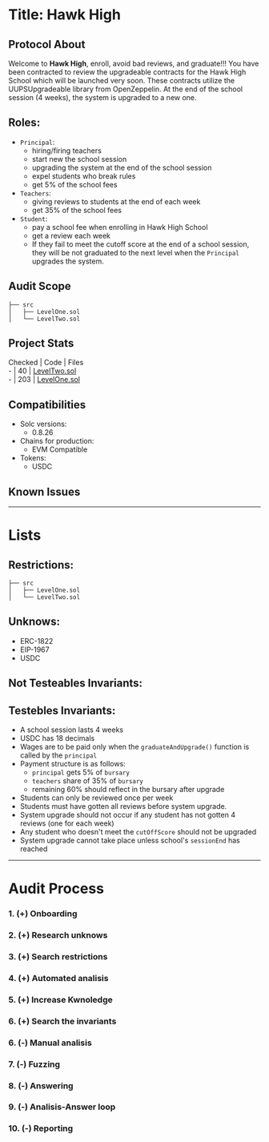 # Title: Hawk High

## Protocol About
Welcome to **Hawk High**, enroll, avoid bad reviews, and graduate!!!
You have been contracted to review the upgradeable contracts for the Hawk High School which will be launched very soon.
These contracts utilize the UUPSUpgradeable library from OpenZeppelin.
At the end of the school session (4 weeks), the system is upgraded to a new one.

## Roles:
- `Principal`:
    * hiring/firing teachers
    * start new the school session
    * upgrading the system at the end of the school session
    * expel students who break rules
    <!-- @? - every what time period (4 weeks?) the wages are deposit to principal and teachers? -->
    * get 5% of the school fees
- `Teachers`:
    * giving reviews to students at the end of each week
    * get 35% of the school fees
- `Student`:
    * pay a school fee when enrolling in Hawk High School
    * get a review each week
    * If they fail to meet the cutoff score at the end of a school session, they will be not graduated to the next level when the `Principal` upgrades the system.


## Audit Scope

```
├── src
│   ├── LevelOne.sol
│   └── LevelTwo.sol
```
## Project Stats

 Checked | Code | Files\
    -    | 40   | [LevelTwo.sol](../src/LevelTwo.sol)\
    -    | 203  | [LevelOne.sol](../src/LevelOne.sol)


## Compatibilities
- Solc versions:
    - 0.8.26
- Chains for production:
    - EVM Compatible
- Tokens:
    - USDC

## Known Issues



--------------------------------------------------------------------

# Lists

## Restrictions:
```
├── src
│   ├── LevelOne.sol
│   └── LevelTwo.sol
```
## Unknows:
+ ERC-1822 
+ EIP-1967
+ USDC
## Not Testeables Invariants:
## Testebles Invariants:
- A school session lasts 4 weeks
- USDC has 18 decimals
- Wages are to be paid only when the `graduateAndUpgrade()` function is called by the `principal`
- Payment structure is as follows:
  - `principal` gets 5% of `bursary`
  - `teachers` share of 35% of `bursary`
  - remaining 60% should reflect in the bursary after upgrade
- Students can only be reviewed once per week
- Students must have gotten all reviews before system upgrade.
- System upgrade should not occur if any student has not gotten 4 reviews (one for each week)
- Any student who doesn't meet the `cutOffScore` should not be upgraded
- System upgrade cannot take place unless school's `sessionEnd` has reached

----------------------------------------------------------------------

# Audit Process

### 1. (+) Onboarding
### 2. (+) Research unknows
### 3. (+) Search restrictions
### 4. (+) Automated analisis
### 5. (+) Increase Kwnoledge
### 6. (+) Search the invariants
### 6. (-) Manual analisis
### 7. (-) Fuzzing
### 8. (-) Answering
### 9. (-) Analisis-Answer loop
### 10. (-) Reporting
